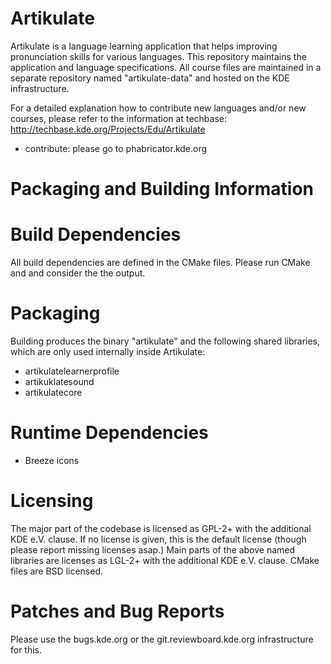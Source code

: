 <!--
    Copyright 2013-2019  Andreas Cord-Landwehr <cordlandwehr@kde.org>
    SPDX-License-Identifier: CC-BY-SA-4.0
-->

Artikulate
==========

Artikulate is a language learning application that helps improving pronunciation skills for
various languages. This repository maintains the application and language specifications. All course
files are maintained in a separate repository named "artikulate-data" and hosted on the KDE
infrastructure.

For a detailed explanation how to contribute new languages and/or new courses, please refer to the
information at techbase: http://techbase.kde.org/Projects/Edu/Artikulate

* contribute: please go to phabricator.kde.org

Packaging and Building Information
==================================

# Build Dependencies

All build dependencies are defined in the CMake files. Please run CMake and and consider the
the output.

# Packaging

Building produces the binary "artikulate" and the following shared libraries, which are only used
internally inside Artikulate:

* artikulatelearnerprofile
* artikuklatesound
* artikulatecore


# Runtime Dependencies

* Breeze icons

# Licensing

The major part of the codebase is licensed as GPL-2+ with the additional KDE e.V. clause. If no
license is given, this is the default license (though please report missing licenses asap.)
Main parts of the above named libraries are licenses as LGL-2+ with the additional KDE e.V. clause.
CMake files are BSD licensed.


# Patches and Bug Reports

Please use the bugs.kde.org or the git.reviewboard.kde.org infrastructure for this.

